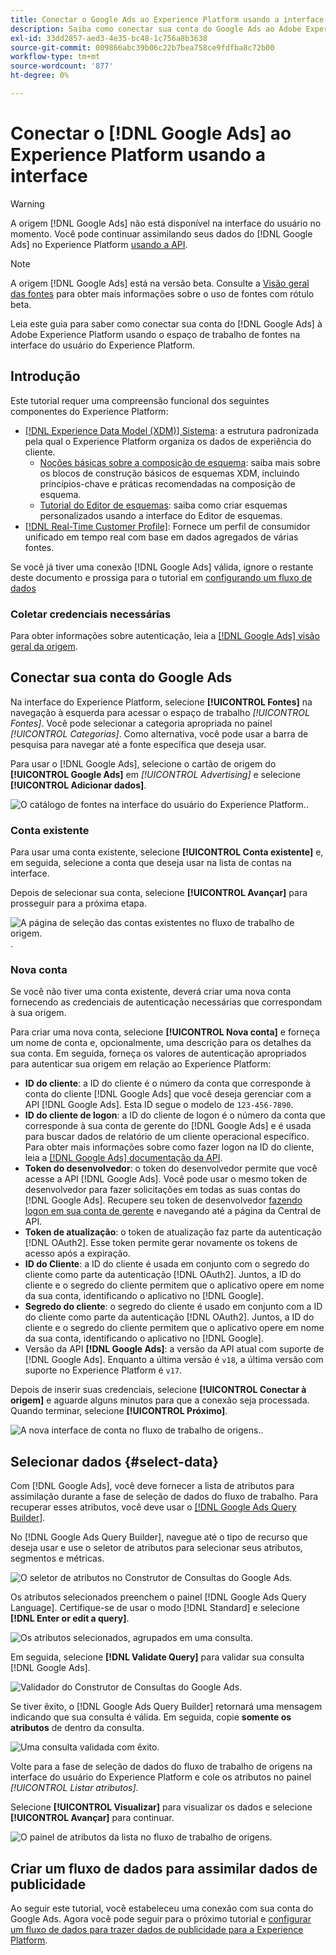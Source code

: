```yaml
---
title: Conectar o Google Ads ao Experience Platform usando a interface
description: Saiba como conectar sua conta do Google Ads ao Adobe Experience Platform na interface do usuário do.
exl-id: 33dd2857-aed3-4e35-bc48-1c756a8b3638
source-git-commit: 009866abc39b06c22b7bea758ce9fdfba8c72b00
workflow-type: tm+mt
source-wordcount: '877'
ht-degree: 0%

---
```


# Conectar o [!DNL Google Ads] ao Experience Platform usando a interface

>[!WARNING]
>
>A origem [!DNL Google Ads] não está disponível na interface do usuário no momento. Você pode continuar assimilando seus dados do [!DNL Google Ads] no Experience Platform [usando a API](../../../api/create/advertising/ads.md).

>[!NOTE]
>
>A origem [!DNL Google Ads] está na versão beta. Consulte a [Visão geral das fontes](../../../../home.md#terms-and-conditions) para obter mais informações sobre o uso de fontes com rótulo beta.

Leia este guia para saber como conectar sua conta do [!DNL Google Ads] à Adobe Experience Platform usando o espaço de trabalho de fontes na interface do usuário do Experience Platform.

## Introdução

Este tutorial requer uma compreensão funcional dos seguintes componentes do Experience Platform:

* [[!DNL Experience Data Model (XDM)] Sistema](../../../../../xdm/home.md): a estrutura padronizada pela qual o Experience Platform organiza os dados de experiência do cliente.
   * [Noções básicas sobre a composição de esquema](../../../../../xdm/schema/composition.md): saiba mais sobre os blocos de construção básicos de esquemas XDM, incluindo princípios-chave e práticas recomendadas na composição de esquema.
   * [Tutorial do Editor de esquemas](../../../../../xdm/tutorials/create-schema-ui.md): saiba como criar esquemas personalizados usando a interface do Editor de esquemas.
* [[!DNL Real-Time Customer Profile]](../../../../../profile/home.md): Fornece um perfil de consumidor unificado em tempo real com base em dados agregados de várias fontes.

Se você já tiver uma conexão [!DNL Google Ads] válida, ignore o restante deste documento e prossiga para o tutorial em [configurando um fluxo de dados](../../dataflow/advertising.md)

### Coletar credenciais necessárias

Para obter informações sobre autenticação, leia a [[!DNL Google Ads] visão geral da origem](../../../../connectors/advertising/ads.md).

## Conectar sua conta do Google Ads

Na interface do Experience Platform, selecione **[!UICONTROL Fontes]** na navegação à esquerda para acessar o espaço de trabalho *[!UICONTROL Fontes]*. Você pode selecionar a categoria apropriada no painel *[!UICONTROL Categorias]*. Como alternativa, você pode usar a barra de pesquisa para navegar até a fonte específica que deseja usar.

Para usar o [!DNL Google Ads], selecione o cartão de origem do **[!UICONTROL Google Ads]** em *[!UICONTROL Advertising]* e selecione **[!UICONTROL Adicionar dados]**.

![O catálogo de fontes na interface do usuário do Experience Platform.](../../../../images/tutorials/create/ads/catalog.png).

### Conta existente

Para usar uma conta existente, selecione **[!UICONTROL Conta existente]** e, em seguida, selecione a conta que deseja usar na lista de contas na interface.

Depois de selecionar sua conta, selecione **[!UICONTROL Avançar]** para prosseguir para a próxima etapa.

![A página de seleção das contas existentes no fluxo de trabalho de origem.](../../../../images/tutorials/create/ads/existing.png).

### Nova conta

Se você não tiver uma conta existente, deverá criar uma nova conta fornecendo as credenciais de autenticação necessárias que correspondam à sua origem.

Para criar uma nova conta, selecione **[!UICONTROL Nova conta]** e forneça um nome de conta e, opcionalmente, uma descrição para os detalhes da sua conta. Em seguida, forneça os valores de autenticação apropriados para autenticar sua origem em relação ao Experience Platform:

* **ID do cliente**: a ID do cliente é o número da conta que corresponde à conta do cliente [!DNL Google Ads] que você deseja gerenciar com a API [!DNL Google Ads]. Esta ID segue o modelo de `123-456-7890`.
* **ID do cliente de logon**: a ID do cliente de logon é o número da conta que corresponde à sua conta de gerente do [!DNL Google Ads] e é usada para buscar dados de relatório de um cliente operacional específico. Para obter mais informações sobre como fazer logon na ID do cliente, leia a [[!DNL Google Ads] documentação da API](https://developers.google.com/search-ads/reporting/concepts/login-customer-id).
* **Token do desenvolvedor**: o token do desenvolvedor permite que você acesse a API [!DNL Google Ads]. Você pode usar o mesmo token de desenvolvedor para fazer solicitações em todas as suas contas do [!DNL Google Ads]. Recupere seu token de desenvolvedor [fazendo logon em sua conta de gerente](https://ads.google.com/home/tools/manager-accounts/) e navegando até a página da Central de API.
* **Token de atualização**: o token de atualização faz parte da autenticação [!DNL OAuth2]. Esse token permite gerar novamente os tokens de acesso após a expiração.
* **ID do Cliente**: a ID do cliente é usada em conjunto com o segredo do cliente como parte da autenticação [!DNL OAuth2]. Juntos, a ID do cliente e o segredo do cliente permitem que o aplicativo opere em nome da sua conta, identificando o aplicativo no [!DNL Google].
* **Segredo do cliente**: o segredo do cliente é usado em conjunto com a ID do cliente como parte da autenticação [!DNL OAuth2]. Juntos, a ID do cliente e o segredo do cliente permitem que o aplicativo opere em nome da sua conta, identificando o aplicativo no [!DNL Google].
* Versão da API **[!DNL Google Ads]**: a versão da API atual com suporte de [!DNL Google Ads]. Enquanto a última versão é `v18`, a última versão com suporte no Experience Platform é `v17`.

Depois de inserir suas credenciais, selecione **[!UICONTROL Conectar à origem]** e aguarde alguns minutos para que a conexão seja processada. Quando terminar, selecione **[!UICONTROL Próximo]**.

![A nova interface de conta no fluxo de trabalho de origens.](../../../../images/tutorials/create/ads/new.png).

## Selecionar dados {#select-data}

Com [!DNL Google Ads], você deve fornecer a lista de atributos para assimilação durante a fase de seleção de dados do fluxo de trabalho. Para recuperar esses atributos, você deve usar o [[!DNL Google Ads Query Builder]](https://developers.google.com/google-ads/api/fields/v17/overview_query_builder).

No [!DNL Google Ads Query Builder], navegue até o tipo de recurso que deseja usar e use o seletor de atributos para selecionar seus atributos, segmentos e métricas.

![O seletor de atributos no Construtor de Consultas do Google Ads.](../../../../images/tutorials/create/ads/attributes.png)

Os atributos selecionados preenchem o painel [!DNL Google Ads Query Language]. Certifique-se de usar o modo [!DNL Standard] e selecione **[!DNL Enter or edit a query]**.

![Os atributos selecionados, agrupados em uma consulta.](../../../../images/tutorials/create/ads/enter-query.png)

Em seguida, selecione **[!DNL Validate Query]** para validar sua consulta [!DNL Google Ads].

![Validador do Construtor de Consultas do Google Ads.](../../../../images/tutorials/create/ads/validate-query.png)

Se tiver êxito, o [!DNL Google Ads Query Builder] retornará uma mensagem indicando que sua consulta é válida. Em seguida, copie **somente os atributos** de dentro da consulta.

![Uma consulta validada com êxito.](../../../../images/tutorials/create/ads/copy-query.png)

Volte para a fase de seleção de dados do fluxo de trabalho de origens na interface do usuário do Experience Platform e cole os atributos no painel *[!UICONTROL Listar atributos]*.

Selecione **[!UICONTROL Visualizar]** para visualizar os dados e selecione **[!UICONTROL Avançar]** para continuar.

![O painel de atributos da lista no fluxo de trabalho de origens.](../../../../images/tutorials/create/ads/list-attributes.png)

## Criar um fluxo de dados para assimilar dados de publicidade

Ao seguir este tutorial, você estabeleceu uma conexão com sua conta do Google Ads. Agora você pode seguir para o próximo tutorial e [configurar um fluxo de dados para trazer dados de publicidade para a Experience Platform](../../dataflow/advertising.md).
